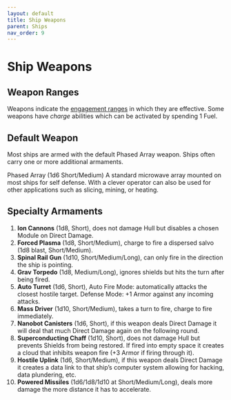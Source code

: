 ```yaml
---
layout: default
title: Ship Weapons
parent: Ships
nav_order: 9
---
```


# Ship Weapons

## Weapon Ranges

Weapons indicate the [engagement ranges](/SpaceShips/ShipCombat.html#range) in which they are effective. Some weapons have *charge* abilities which can be activated by spending 1 Fuel.

## Default Weapon

Most ships are armed with the default Phased Array weapon. Ships often carry one or more additional armaments.

Phased Array (1d6 Short/Medium) A standard microwave array mounted on most ships for self defense. With a clever operator can also be used for other applications such as slicing, mining, or heating.

## Specialty Armaments

1.	**Ion Cannons** (1d8, Short), does not damage Hull but disables a chosen Module on Direct Damage.
2.	**Forced Plasma** (1d8, Short/Medium), charge to fire a dispersed salvo (1d8 blast, Short/Medium).
3.	**Spinal Rail Gun** (1d10, Short/Medium/Long), can only fire in the direction the ship is pointing.
4.	**Grav Torpedo** (1d8, Medium/Long), ignores shields but hits the turn after being fired.
5.	**Auto Turret** (1d6, Short), Auto Fire Mode: automatically attacks the closest hostile target. Defense Mode: +1 Armor against any incoming attacks.
6.	**Mass Driver** (1d10, Short/Medium), takes a turn to fire, charge to fire immediately.
7.	**Nanobot Canisters** (1d6, Short), if this weapon deals Direct Damage it will deal that much Direct Damage again on the following round.
8.	**Superconducting Chaff** (1d10, Short), does not damage Hull but prevents Shields from being restored. If fired into empty space it creates a cloud that inhibits weapon fire (+3 Armor if firing through it).
9.	**Hostile Uplink** (1d6, Short/Medium), if this weapon deals Direct Damage it creates a data link to that ship’s computer system allowing for hacking, data plundering, etc.
10.	**Powered Missiles** (1d6/1d8/1d10 at Short/Medium/Long), deals more damage the more distance it has to accelerate.